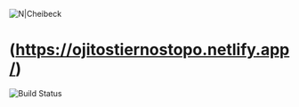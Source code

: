 ![N|Cheibeck](https://i.postimg.cc/mkwmNFmX/p-WEg76np-BV.png)
# ([](https://ojitostiernostopo.netlify.app/)https://ojitostiernostopo.netlify.app/)
![Build Status](https://i.postimg.cc/hGnf9vLt/shot-2023-09-21-10-56-54.jpg)
